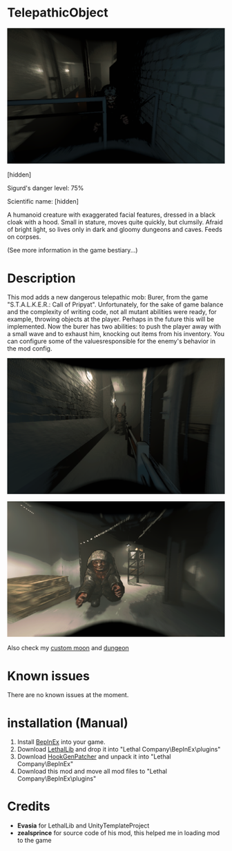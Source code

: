 # TelepathicObject
![Screenshot_1](https://raw.githubusercontent.com/RazrabGit/TelepathicObject/main/Screenshots/Screenshot_1.png "Screenshot_1")

[hidden]

Sigurd's danger level: 75%

Scientific name: [hidden]

A humanoid creature with exaggerated facial features, dressed in a black cloak with a hood. Small in stature, moves quite quickly, but clumsily. Afraid of bright light, so lives only in dark and gloomy dungeons and caves. Feeds on corpses.

(See more information in the game bestiary...)
# Description
This mod adds a new dangerous telepathic mob: Burer, from the game "S.T.A.L.K.E.R.: Call of Pripyat". Unfortunately, for the sake of game balance and the complexity of writing code, not all mutant abilities were ready, for example, throwing objects at the player. Perhaps in the future this will be implemented. Now the burer has two abilities: to push the player away with a small wave and to exhaust him, knocking out items from his inventory. You can configure some of the values ​​responsible for the enemy's behavior in the mod config.

![Screenshot_2](https://raw.githubusercontent.com/RazrabGit/TelepathicObject/main/Screenshots/Screenshot_2.png "Screenshot_2")

![Screenshot_4](https://raw.githubusercontent.com/RazrabGit/TelepathicObject/main/Screenshots/Screenshot_4.png "Screenshot_4")


Also check my [custom moon](https://thunderstore.io/c/lethal-company/p/MrUnrealTeam/SchoolMoon/) and [dungeon](https://thunderstore.io/c/lethal-company/p/MrUnrealTeam/SchoolDungeon/)
# Known issues
There are no known issues at the moment.
# installation (Manual)
1. Install [BepInEx](https://thunderstore.io/c/lethal-company/p/BepInEx/BepInExPack/) into your game. 
2. Download [LethalLib](https://thunderstore.io/c/lethal-company/p/Evaisa/LethalLib/) and drop it into "Lethal Company\BepInEx\plugins\"
3. Download [HookGenPatcher](https://thunderstore.io/c/lethal-company/p/Evaisa/HookGenPatcher/) and unpack it into "Lethal Company\BepInEx\"
4. Download this mod and move all mod files to "Lethal Company\BepInEx\plugins\"
# Credits
- **Evasia** for LethalLib and UnityTemplateProject
- **zealsprince** for source code of his mod, this helped me in loading mod to the game
